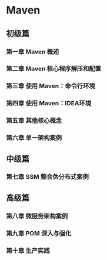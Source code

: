 # Maven

## 初级篇

### 第一章 Maven 概述

### 第二章 Maven 核心程序解压和配置

### 第三章 使用 Maven：命令行环境

### 第四章 使用 Maven：IDEA环境

### 第五章 其他核心概念

### 第六章 单一架构案例

## 中级篇

### 第七章 SSM 整合伪分布式案例

## 高级篇

### 第八章 微服务架构案例

### 第九章 POM 深入与强化

### 第十章 生产实践